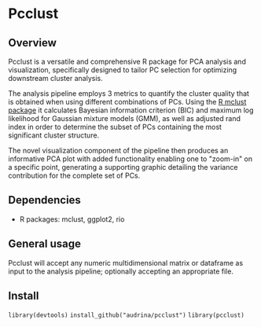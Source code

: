 # Pcclust

## Overview

Pcclust is a versatile and comprehensive R package for PCA analysis and visualization, specifically designed to tailor PC selection for optimizing downstream cluster analysis.

The analysis pipeline employs 3 metrics to quantify the cluster quality
that is obtained when using different combinations of PCs.
Using the [R mclust package](https://cran.r-project.org/web/packages/mclust/index.html)
it calculates Bayesian information criterion (BIC) and
maximum log likelihood for Gaussian mixture models (GMM), as well as
adjusted rand index in order to determine the subset of PCs containing
the most significant cluster structure.

The novel visualization component of the pipeline then produces an
informative PCA plot with added functionality enabling one to "zoom-in"
on a specific point, generating a supporting graphic detailing the
variance contribution for the complete set of PCs.

## Dependencies
* R packages: mclust, ggplot2, rio

## General usage

Pcclust will accept any numeric multidimensional matrix or dataframe as
input to the analysis pipeline; optionally accepting an appropriate file.

## Install

`library(devtools)`
`install_github("audrina/pcclust")`
`library(pcclust)`

